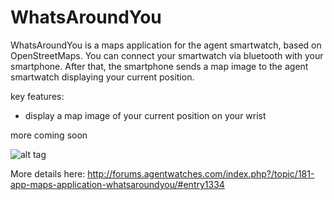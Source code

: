 WhatsAroundYou
==============
WhatsAroundYou is a maps application for the agent smartwatch, based on OpenStreetMaps. You can connect your smartwatch via bluetooth with your smartphone. After that, the smartphone sends a map image to the agent smartwatch displaying your current position.
 
key features:
- display a map image of your current position on your wrist

more coming soon

![alt tag](https://rawgit.com/siebigteroth/whatsaroundyou/screenshot.jpg)

More details here: http://forums.agentwatches.com/index.php?/topic/181-app-maps-application-whatsaroundyou/#entry1334
